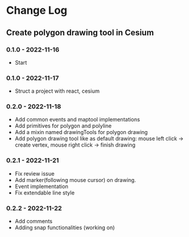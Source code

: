 # Change Log

## Create polygon drawing tool in Cesium

### 0.1.0 - 2022-11-16

- Start

### 0.1.0 - 2022-11-17

- Struct a project with react, cesium

### 0.2.0 - 2022-11-18

- Add common events and maptool implementations
- Add primitives for polygon and polyline
- Add a mixin named drawingTools for polygon drawing
- Add polygon drawing tool like as default drawing: mouse left click -> create vertex, mouse right click -> finish drawing

### 0.2.1 - 2022-11-21

- Fix review issue
- Add marker(following mouse cursor) on drawing.
- Event implementation
- Fix extendable line style

### 0.2.2 - 2022-11-22

- Add comments
- Adding snap functionalities (working on)

